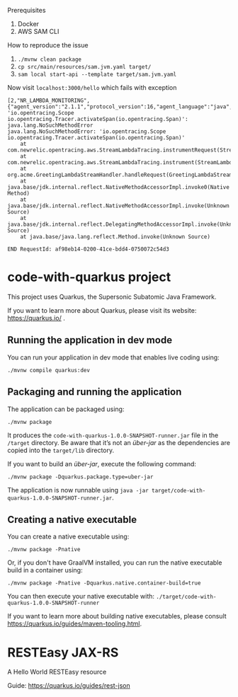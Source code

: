 
Prerequisites
1. Docker
2. AWS SAM CLI

How to reproduce the issue

1. `./mvnw clean package`
2. `cp src/main/resources/sam.jvm.yaml target/`
3. `sam local start-api --template target/sam.jvm.yaml`

Now visit `localhost:3000/hello` which fails with exception

```text
[2,"NR_LAMBDA_MONITORING",{"agent_version":"2.1.1","protocol_version":16,"agent_language":"java","execution_environment":"AWS_Lambda_java11","arn":"","metadata_version":2},"H4sIAAAAAAAAAMVVbW\/aMBD+K5U1qVRKswRIAnyrtKqrtFVT6bQPFCFjH9QlsZnj0DHEf9855q0tULZW68ec7567e567y4zkYyp7MAFpepwaSlodWaSpNyOlLe\/lAJK0Qo9oyEFPlNC9XPwGNM29TmdGeKGpEQp9Aj8Ik2ZS84jRlMElJy0CcRTWkjChUdAfxElMPCJphtHkjkqewjX8LCA3aB4WwgbU6oM4guqgwePBgEYMX8x0bAPaWCh+MWpgqPQULUOQoIV1GWuhtDBoDP0oboRB1SM5zcYpIKbRBWBa7WM\/evpNCWmWRixU5pTZ+sty4wD6AcWS67VBnXNus4sMC0QsxI6DBNHjMIyCxhwpog+5n9Ksz6lPNTJA0H\/DxlTK24bqVTr7pl3HZTo6aDagH9ZPg2oQnNZDBqd9zvEziYIgqbKozmsEE8273a5HQGul\/69U2t9g6MIptIWjsjIfecrp0Ep1LJSvxpZuyoQc+m2GX0dPjDc2s\/Yt9gQ1tfJWnsah7eR4lYClNM8R\/p5OKHKMDleqXbC7r2DuFD+3PutB2ialG6SbdUvLmI0ur8rxLIk9ZKy2joedDVfySEhbzPkvBuOS+pWaVNJ0agR7h91zzf0NTztWrOxxycQhxLzj3mwS3OmsS\/IcG28+snuHdEYKFPTMGC36hQEc6j0DQ\/BgaSFzwUq\/vQLvFvXFWcZEuL3SPKoKjSgiG\/XKrMgfuTVMZb6EBw2pYI96tzK1jQaafSmFvFnYsXZMkKHj4txXtnlZwlpRcIK1virHbvBa6MCVRhyWgX+hAQw+O18X97n8L2n\/0f+pss+zxK4uCi9l79Mcbj\/e8xGWZUDjpuP4DlJgxr\/ChZ2AG4YzxvBkKn2JKqDnRI0gqDiHI+fxJpiV73Ik1YM8aqtCMzgM8xOkMKS25X\/HXW3AEtRB7Qt3F2BVzbm9gwuevyjKQX9w3DukhTrbJXseu5iCJDo0V9VnNE13IjWaza1IZz\/abk783F6x60LaY1hZm93ERI1XRIfN6gvRGRqfRTWSE9LFpX52IPBSzv8A0kvnpA0KAAA="]
'io.opentracing.Scope io.opentracing.Tracer.activateSpan(io.opentracing.Span)': java.lang.NoSuchMethodError
java.lang.NoSuchMethodError: 'io.opentracing.Scope io.opentracing.Tracer.activateSpan(io.opentracing.Span)'
	at com.newrelic.opentracing.aws.StreamLambdaTracing.instrumentRequest(StreamLambdaTracing.java:50)
	at com.newrelic.opentracing.aws.StreamLambdaTracing.instrument(StreamLambdaTracing.java:31)
	at org.acme.GreetingLambdaStreamHandler.handleRequest(GreetingLambdaStreamHandler.java:20)
	at java.base/jdk.internal.reflect.NativeMethodAccessorImpl.invoke0(Native Method)
	at java.base/jdk.internal.reflect.NativeMethodAccessorImpl.invoke(Unknown Source)
	at java.base/jdk.internal.reflect.DelegatingMethodAccessorImpl.invoke(Unknown Source)
	at java.base/java.lang.reflect.Method.invoke(Unknown Source)

END RequestId: af98eb14-0200-41ce-bdd4-0750072c54d3
```


# code-with-quarkus project

This project uses Quarkus, the Supersonic Subatomic Java Framework.

If you want to learn more about Quarkus, please visit its website: https://quarkus.io/ .

## Running the application in dev mode

You can run your application in dev mode that enables live coding using:
```shell script
./mvnw compile quarkus:dev
```

## Packaging and running the application

The application can be packaged using:
```shell script
./mvnw package
```
It produces the `code-with-quarkus-1.0.0-SNAPSHOT-runner.jar` file in the `/target` directory.
Be aware that it’s not an _über-jar_ as the dependencies are copied into the `target/lib` directory.

If you want to build an _über-jar_, execute the following command:
```shell script
./mvnw package -Dquarkus.package.type=uber-jar
```

The application is now runnable using `java -jar target/code-with-quarkus-1.0.0-SNAPSHOT-runner.jar`.

## Creating a native executable

You can create a native executable using: 
```shell script
./mvnw package -Pnative
```

Or, if you don't have GraalVM installed, you can run the native executable build in a container using: 
```shell script
./mvnw package -Pnative -Dquarkus.native.container-build=true
```

You can then execute your native executable with: `./target/code-with-quarkus-1.0.0-SNAPSHOT-runner`

If you want to learn more about building native executables, please consult https://quarkus.io/guides/maven-tooling.html.

# RESTEasy JAX-RS

<p>A Hello World RESTEasy resource</p>

Guide: https://quarkus.io/guides/rest-json
